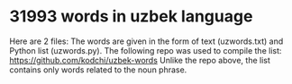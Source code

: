 # 31993 words in uzbek language
Here are 2 files:
The words are given in the form of text (uzwords.txt) and Python list (uzwords.py).
The following repo was used to compile the list: https://github.com/kodchi/uzbek-words
Unlike the repo above, the list contains only words related to the noun phrase.
